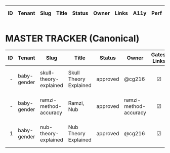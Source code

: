 | ID | Tenant | Slug | Title | Status | Owner | Links | A11y | Perf | Citations | Parity | Moderation | Last Updated |
|---:|:------:|:-----|:------|:------:|:-----:|:----:|:---:|:----:|:---------:|:------:|:----------:|:-------------:|
# MASTER TRACKER (Canonical)
| ID | Tenant | Slug | Title | Status | Owner | Gates: Links | A11y | Perf | Citations | Parity | Moderation | Last Updated |
|---:|--------|------|-------|--------|-------|:------------:|:----:|:----:|:---------:|:------:|:----------:|:------------:|
| - | baby-gender | skull-theory-explained | Skull Theory Explained | approved | @cg216 | ☑ | ☑ | ☑ | ☑ | ☑ | ☑ | 2025-10-08 16:21:50 UTC |
| - | baby-gender | ramzi-method-accuracy | Ramzi, Nub | approved | ramzi-method-accuracy | ☑ | ☑ | ☑ | ☑ | ☑ | ☑ | 2025-10-08 16:21:50 UTC |
| 1 | baby-gender | nub-theory-explained | Nub Theory Explained | approved | @cg216 | ☑ | ☑ | ☑ | ☑ | ☑ | ☑ | 2025-10-08 16:21:49 UTC |
